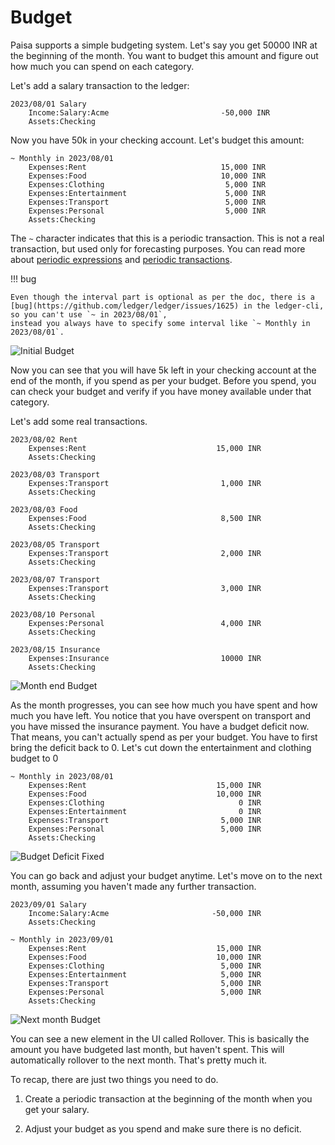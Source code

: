 # Budget

Paisa supports a simple budgeting system. Let's say you get 50000 INR
at the beginning of the month. You want to budget this amount and
figure out how much you can spend on each category.

Let's add a salary transaction to the ledger:

```ledger
2023/08/01 Salary
    Income:Salary:Acme                         -50,000 INR
    Assets:Checking
```

Now you have 50k in your checking account. Let's budget this amount:

```ledger
~ Monthly in 2023/08/01
    Expenses:Rent                              15,000 INR
    Expenses:Food                              10,000 INR
    Expenses:Clothing                           5,000 INR
    Expenses:Entertainment                      5,000 INR
    Expenses:Transport                          5,000 INR
    Expenses:Personal                           5,000 INR
    Assets:Checking
```

The `~` character indicates that this is a periodic transaction. This
is not a real transaction, but used only for forecasting purposes. You
can read more about [periodic expressions](https://ledger-cli.org/doc/ledger3.html#Period-Expressions) and [periodic transactions](https://ledger-cli.org/doc/ledger3.html#Budgeting-and-Forecasting).

!!! bug

    Even though the interval part is optional as per the doc, there is a
    [bug](https://github.com/ledger/ledger/issues/1625) in the ledger-cli, so you can't use `~ in 2023/08/01`,
    instead you always have to specify some interval like `~ Monthly in 2023/08/01`.

![Initial Budget](/images/budget-1.png)

Now you can see that you will have 5k left in your checking account at
the end of the month, if you spend as per your budget. Before you
spend, you can check your budget and verify if you have money
available under that category.

Let's add some real transactions.

```ledger
2023/08/02 Rent
    Expenses:Rent                             15,000 INR
    Assets:Checking

2023/08/03 Transport
    Expenses:Transport                         1,000 INR
    Assets:Checking

2023/08/03 Food
    Expenses:Food                              8,500 INR
    Assets:Checking

2023/08/05 Transport
    Expenses:Transport                         2,000 INR
    Assets:Checking

2023/08/07 Transport
    Expenses:Transport                         3,000 INR
    Assets:Checking

2023/08/10 Personal
    Expenses:Personal                          4,000 INR
    Assets:Checking

2023/08/15 Insurance
    Expenses:Insurance                         10000 INR
    Assets:Checking
```

![Month end Budget](/images/budget-2.png)

As the month progresses, you can see how much you have spent and how
much you have left. You notice that you have overspent on transport
and you have missed the insurance payment. You have a budget deficit
now. That means, you can't actually spend as per your budget. You have
to first bring the deficit back to 0. Let's cut down the entertainment
and clothing budget to 0

```ledger hl_lines="4-5"
~ Monthly in 2023/08/01
    Expenses:Rent                             15,000 INR
    Expenses:Food                             10,000 INR
    Expenses:Clothing                              0 INR
    Expenses:Entertainment                         0 INR
    Expenses:Transport                         5,000 INR
    Expenses:Personal                          5,000 INR
    Assets:Checking
```

![Budget Deficit Fixed](/images/budget-3.png)

You can go back and adjust your budget anytime. Let's move on to the
next month, assuming you haven't made any further transaction.

```ledger
2023/09/01 Salary
    Income:Salary:Acme                       -50,000 INR
    Assets:Checking

~ Monthly in 2023/09/01
    Expenses:Rent                             15,000 INR
    Expenses:Food                             10,000 INR
    Expenses:Clothing                          5,000 INR
    Expenses:Entertainment                     5,000 INR
    Expenses:Transport                         5,000 INR
    Expenses:Personal                          5,000 INR
    Assets:Checking
```

![Next month Budget](/images/budget-4.png)

You can see a new element in the UI called Rollover. This is basically
the amount you have budgeted last month, but haven't spent. This will
automatically rollover to the next month. That's pretty much it.

To recap, there are just two things you need to do.

1) Create a periodic transaction at the beginning of the month when
you get your salary.

2) Adjust your budget as you spend and make sure there is no deficit.
